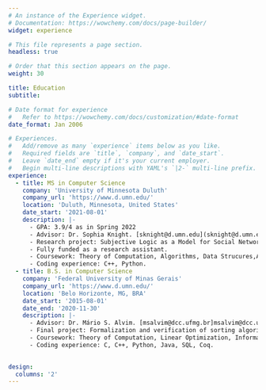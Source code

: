 ```yaml
---
# An instance of the Experience widget.
# Documentation: https://wowchemy.com/docs/page-builder/
widget: experience

# This file represents a page section.
headless: true

# Order that this section appears on the page.
weight: 30

title: Education
subtitle:

# Date format for experience
#   Refer to https://wowchemy.com/docs/customization/#date-format
date_format: Jan 2006

# Experiences.
#   Add/remove as many `experience` items below as you like.
#   Required fields are `title`, `company`, and `date_start`.
#   Leave `date_end` empty if it's your current employer.
#   Begin multi-line descriptions with YAML's `|2-` multi-line prefix.
experience:
  - title: MS in Computer Science
    company: 'University of Minnesota Duluth'
    company_url: 'https://www.d.umn.edu/'
    location: 'Duluth, Minnesota, United States'
    date_start: '2021-08-01'
    description: |-
      - GPA: 3.9/4 as in Spring 2022
      - Advisor: Dr. Sophia Knight. [sknight@d.umn.edu](sknight@d.umn.edu)
      - Research project: Subjective Logic as a Model for Social Networks.
      - Fully funded as a research assistant.
      - Coursework: Theory of Computation, Algorithms, Data Strucures,Artificial Intelligence, Modeling with Dynamic Systems, Modal Logic.
      - Coding experience: C++, Python.
  - title: B.S. in Computer Science
    company: 'Federal University of Minas Gerais'
    company_url: 'https://www.d.umn.edu/'
    location: 'Belo Horizonte, MG, BRA'
    date_start: '2015-08-01'
    date_end: '2020-11-30'
    description: |-
      - Advisor: Dr. Mário S. Alvim. [msalvim@dcc.ufmg.br]msalvim@dcc.ufmg.br)
      - Final project: Formalization and verification of sorting algorithms using the Coq proof assistant.
      - Coursework: Theory of Computation, Linear Optimization, Information Theory, Graph Theory, Data Science, Human Centered Machine Learning, Quantum Computing, Game Theory, Logic Programming.
      - Coding experience: C, C++, Python, Java, SQL, Coq.
        

design:
  columns: '2'
---
```

